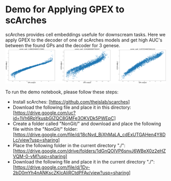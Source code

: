 # Demo for Applying GPEX to scArches
scArches provides cell embeddings usefule for downscream tasks. 
Here we apply GPEX to the decoder of one of scArches models and get high AUC's between the found GPs and the decoder for 3 genese. 
![alt text](https://github.com/blindreviewgtdxjnsd/gpex_cvpr2023/blob/0c8a103bfcc7980dbaa97a3d1e6658b672bdbcde/PaperResults/scArches/scarchesdemo_gp_vs_ann.png)


To run the demo notebook, please follow these steps:
- Install scArches: [https://github.com/theislab/scarches]
- Download the following file and place it in this directory: [https://drive.google.com/uc?id=1Vh6RpYkusbGIZQC8GMFe3OKVDk5PWEpC]
- Create a folder called "NonGit/" and download and place the following file within the "NonGit/" folder: 
[https://drive.google.com/file/d/18cNvd_BjXhMaLA_cdExUTGAHen4Y8DLc/view?usp=sharing]
- Place the following folder in the current directory "./": [https://drive.google.com/drive/folders/1dGnQOIVP6snvJ6WBeX0z2eHZVQM-0-vM?usp=sharing]
- Download the following file and place it in the current directory "./": 
[https://drive.google.com/file/d/1Dv-2bD0mYh4nANKscZKIcAIiRCtdPFAv/view?usp=sharing]

